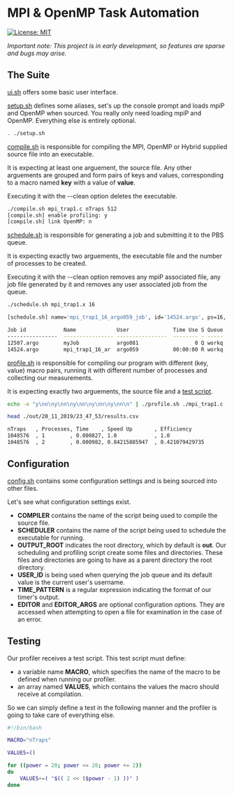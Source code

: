 
# MPI & OpenMP Task Automation

[![License: MIT](https://img.shields.io/badge/License-MIT-yellow.svg)](https://opensource.org/licenses/MIT)

_Important note: This project is in early development, so features are sparse and bugs may arise._

## **The Suite**

[ui.sh](ui.sh) offers some basic user interface.

[setup.sh](setup.sh) defines some aliases, set's up the console prompt and loads mpiP and OpenMP when sourced. You really only need loading mpiP and OpenMP. Everything else is entirely optional.

```bash
. ./setup.sh
```

[compile.sh](compile.sh) is responsible for compiling the MPI, OpenMP or Hybrid supplied source file into an executable.

It is expecting at least one arguement, the source file. Any other arguements are grouped and form pairs of keys and values, corresponding to a macro named **key** with a value of **value**.

Executing it with the --clean option deletes the executable.

```bash
./compile.sh mpi_trap1.c nTraps 512
[compile.sh] enable profiling: y
[compile.sh] link OpenMP: n
```

[schedule.sh](schedule.sh) is responsible for generating a job and submitting it to the PBS queue.

It is expecting exactly two arguements, the executable file and the number of processes to be created.

Executing it with the --clean option removes any mpiP associated file, any job file generated by it and removes any user associated job from the queue.

```bash
./schedule.sh mpi_trap1.x 16

[schedule.sh] name='mpi_trap1_16_argo059_job', id='14524.argo', ps=16, ns=2, ppn=8

Job id            Name             User              Time Use S Queue
----------------  ---------------- ----------------  -------- - -----
12507.argo        myJob            argo081                  0 Q workq
14524.argo        mpi_trap1_16_ar  argo059           00:00:00 R workq
```

[profile.sh](profile.sh) is responsible for compiling our program with different (key, value) macro pairs, running it with different number of processes and collecting our measurements.

It is expecting exactly two arguements, the source file and a [test script](#testing).

```bash
echo -e "y\nn\ny\nn\ny\nn\ny\nn\ny\nn\n" | ./profile.sh ./mpi_trap1.c ./test.sh

head ./out/20_11_2019/23_47_53/results.csv

nTraps   , Processes, Time    , Speed Up       , Εfficiency
1048576  , 1        , 0.000827, 1.0            , 1.0
1048576  , 2        , 0.000982, 0.84215885947  , 0.421079429735
```

## **Configuration**

[config.sh](config.sh) contains some configuration settings and is being sourced into other files.

Let's see what configuration settings exist.

* **COMPILER** contains the name of the script being used to compile the source file.
* **SCHEDULER** contains the name of the script being used to schedule the executable for running.
* **OUTPUT_ROOT** indicates the root directory, which by default is **out**. Our scheduling and profiling script create some files and directories. These files and directories are going to have as a parent directory the root directory.
* **USER_ID** is being used when querying the job queue and its default value is the current user's username.
* **TIME_PATTERN** is a regular expression indicating the format of our timer's output.
* **EDITOR** and **EDITOR_ARGS** are optional configuration options. They are accessed when attempting to open a file for examination in the case of an error.

## **Testing**

Our profiler receives a test script. This test script must define:

* a variable name **MACRO**, which specifies the name of the macro to be defined when running our profiler.
* an array named **VALUES**, which contains the values the macro should receive at compilation.

So we can simply define a test in the following manner and the profiler is going to take care of everything else.

```bash
#!/bin/bash

MACRO="nTraps"

VALUES=()

for ((power = 20; power <= 28; power += 2))
do
    VALUES+=( "$(( 2 << ($power - 1) ))" )
done
```


